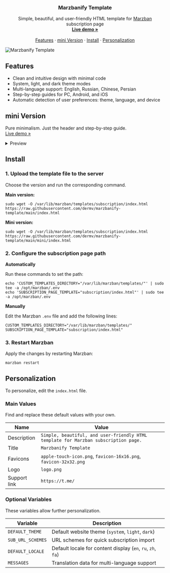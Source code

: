 <h3 align="center">Marzbanify Template</h3>

<p align="center">
  Simple, beautiful, and user-friendly HTML template for <a href="https://github.com/Gozargah/Marzban">Marzban</a> subscription page
  <br>
  <a href="https://denisromanov.ru/projects/marzbanify-template-demo"><strong>Live demo »</strong></a>
  <br>
  <br>
  <a href="https://github.com/dermv/marzbanify-template/tree/main#features">Features</a>
  ·
  <a href="https://github.com/dermv/marzbanify-template/tree/main#mini-version">mini Version</a>
  ·
  <a href="https://github.com/dermv/marzbanify-template/tree/main#install">Install</a>
  ·
  <a href="https://github.com/dermv/marzbanify-template/tree/main#personalization">Personalization</a>
</p>

<p>
  <picture>
    <source media="(prefers-color-scheme: dark)" srcset="./.github/assets/dark.png">
    <source media="(prefers-color-scheme: light)" srcset="./.github/assets/light.png">
    <img alt="Marzbanify Template" src="./.github/assets/dark.png">
  </picture>
</p>


## Features

- Clean and intuitive design with minimal code
- System, light, and dark theme modes
- Multi-language support: English, Russian, Chinese, Persian
- Step-by-step guides for PC, Android, and iOS
- Automatic detection of user preferences: theme, language, and device


## mini Version
Pure minimalism. Just the header and step-by-step guide.
<br>
<a href="https://denisromanov.ru/projects/marzbanify-template-mini-demo">Live demo »</a>

<details>
  <summary>Preview</summary>
  <p>
    <picture>
      <source media="(prefers-color-scheme: dark)" srcset="./.github/assets/mini/dark.png">
      <source media="(prefers-color-scheme: light)" srcset="./.github/assets/mini/light.png">
      <img alt="Marzbanify Template mini" src="./.github/assets/mini/dark.png">
    </picture>
  </p>
</details>


## Install

### 1. Upload the template file to the server

Choose the version and run the corresponding command.

**Main version:**
```
sudo wget -O /var/lib/marzban/templates/subscription/index.html https://raw.githubusercontent.com/dermv/marzbanify-template/main/index.html
```

**Mini version:**
```
sudo wget -O /var/lib/marzban/templates/subscription/index.html https://raw.githubusercontent.com/dermv/marzbanify-template/main/mini/index.html
```

### 2. Configure the subscription page path

**Automatically**

Run these commands to set the path:
```
echo 'CUSTOM_TEMPLATES_DIRECTORY="/var/lib/marzban/templates/"' | sudo tee -a /opt/marzban/.env
echo 'SUBSCRIPTION_PAGE_TEMPLATE="subscription/index.html"' | sudo tee -a /opt/marzban/.env
```

**Manually**

Edit the Marzban `.env` file and add the following lines:
```
CUSTOM_TEMPLATES_DIRECTORY="/var/lib/marzban/templates/"
SUBSCRIPTION_PAGE_TEMPLATE="subscription/index.html"
```

### 3. Restart Marzban

Apply the changes by restarting Marzban:
```
marzban restart
```

## Personalization

To personalize, edit the `index.html` file.

### Main Values

Find and replace these default values with your own.

| Name         | Value                                                                               |
|--------------|-------------------------------------------------------------------------------------|
| Description  | `Simple, beautiful, and user-friendly HTML template for Marzban subscription page.` |
| Title        | `Marzbanify Template`                                                               |
| Favicons     | `apple-touch-icon.png`, `favicon-16x16.png`, `favicon-32x32.png`                    |
| Logo         | `logo.png`                                                                          |
| Support link | `https://t.me/`                                                                     |

### Optional Variables

These variables allow further personalization.

| Variable          | Description                                                 |
|-------------------|-------------------------------------------------------------|
| `DEFAULT_THEME`   | Default website theme (`system`, `light`, `dark`)           |
| `SUB_URL_SCHEMES` | URL schemes for quick subscription import                   |
| `DEFAULT_LOCALE`  | Default locale for content display (`en`, `ru`, `zh`, `fa`) |
| `MESSAGES`        | Translation data for multi-language support                 |
